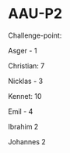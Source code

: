 # AAU-P2

Challenge-point:

Asger - 1

Christian: 7

Nicklas - 3

Kennet: 10

Emil - 4

Ibrahim  2

Johannes 2

